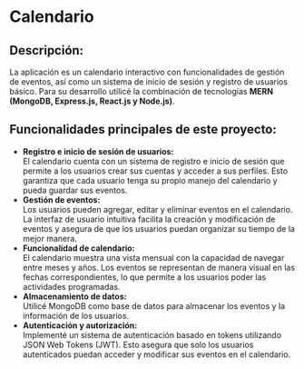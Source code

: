 # Calendario

## Descripción:
La aplicación es un calendario interactivo con funcionalidades de gestión de eventos, así como un sistema de inicio de sesión y registro de usuarios básico. 
Para su desarrollo utilicé la combinación de tecnologías **MERN (MongoDB, Express.js, React.js y Node.js)**.

## Funcionalidades principales de este proyecto:
* **Registro e inicio de sesión de usuarios:**  
  El calendario cuenta con un sistema de registro e inicio de sesión que permite a los usuarios crear sus cuentas y acceder a sus perfiles. 
  Esto garantiza que cada usuario tenga su propio manejo del calendario y pueda guardar sus eventos.
* **Gestión de eventos:**   
  Los usuarios pueden agregar, editar y eliminar eventos en el calendario. 
  La interfaz de usuario intuitiva facilita la creación y modificación de eventos y asegura de que los usuarios puedan organizar su tiempo de la mejor manera.
* **Funcionalidad de calendario:**  
  El calendario muestra una vista mensual con la capacidad de navegar entre meses y años. 
  Los eventos se representan de manera visual en las fechas correspondientes, lo que permite a los usuarios poder las actividades programadas.
* **Almacenamiento de datos:**  
  Utilicé MongoDB como base de datos para almacenar los eventos y la información de los usuarios.
* **Autenticación y autorización:**  
  Implementé un sistema de autenticación basado en tokens utilizando JSON Web Tokens (JWT). 
  Esto asegura que solo los usuarios autenticados puedan acceder y modificar sus eventos en el calendario.
